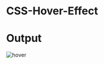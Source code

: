# CSS-Hover-Effect

# Output
![hover](https://user-images.githubusercontent.com/122524608/230878232-1ebb71ca-417f-4b90-92b6-f6f3c7ceadd1.JPG)
